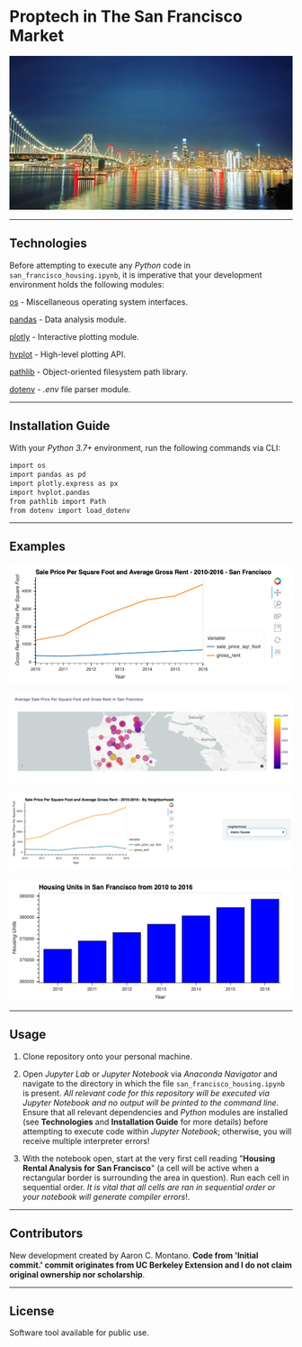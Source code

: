 # Proptech in The San Francisco Market

![San Francisco](./Images/San_Francisco.jpg)

---

## Technologies


Before attempting to execute any _Python_ code in `san_francisco_housing.ipynb`, it is imperative that your development environment holds the following modules:

[os](https://docs.python.org/3/library/os.html) - Miscellaneous operating system interfaces.

[pandas](https://pandas.pydata.org/pandas-docs/stable/) - Data analysis module.

[plotly](https://plotly.com/python/) - Interactive plotting module.

[hvplot](https://hvplot.holoviz.org/) - High-level plotting API.

[pathlib](https://docs.python.org/3/library/pathlib.html) - Object-oriented filesystem path library.

[dotenv](https://pypi.org/project/python-dotenv/) - _.env_ file parser module.

---

## Installation Guide

With your _Python 3.7+_ environment, run the following commands via CLI:

```
import os
import pandas as pd
import plotly.express as px
import hvplot.pandas
from pathlib import Path
from dotenv import load_dotenv
```

---

## Examples

![Average Sale and Gross Rent](./Images/avg-sale-px-sq-foot-gross-rent.png)

![Mapbox Plot](./Images/mapbox-plot.png)

![Pricing Information by Neighborhood](./Images/pricing-info-by-neighborhood.png)

![Housing Units by Year](./Images/zoomed-housing-units-by-year.png)

---

## Usage

1. Clone repository onto your personal machine. 

2. Open _Jupyter Lab_ or _Jupyter Notebook_ via _Anaconda Navigator_ and navigate to the directory in which the file `san_francisco_housing.ipynb` is present. _All relevant code for this repository will be executed via Jupyter Notebook and no output will be printed to the command line_. Ensure that all relevant dependencies and _Python_ modules are installed (see __Technologies__ and __Installation Guide__ for more details) before attempting to execute code within _Jupyter Notebook_; otherwise, you will receive multiple interpreter errors! 

3. With the notebook open, start at the very first cell reading "__Housing Rental Analysis for San Francisco__" (a cell will be active when a rectangular border is surrounding the area in question). Run each cell in sequential order. _It is vital that all cells are ran in sequential order or your notebook will generate compiler errors_!. 

---

## Contributors

New development created by Aaron C. Montano. **Code from 'Initial commit.' commit originates from UC Berkeley Extension and I do not claim original ownership nor scholarship**.

---

## License

Software tool available for public use. 
